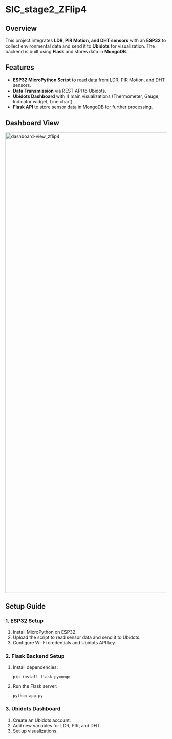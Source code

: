 # SIC_stage2_ZFlip4

## Overview
This project integrates **LDR, PIR Motion, and DHT sensors** with an **ESP32** to collect environmental data and send it to **Ubidots** for visualization. The backend is built using **Flask** and stores data in **MongoDB**.

## Features
- **ESP32 MicroPython Script** to read data from LDR, PIR Motion, and DHT sensors.
- **Data Transmission** via REST API to Ubidots.
- **Ubidots Dashboard** with 4 main visualizations (Thermometer, Gauge, Indicator widget, Line chart).
- **Flask API** to store sensor data in MongoDB for further processing.

## Dashboard View
<img width="1440" alt="dashboard-view_zflip4" src="https://github.com/user-attachments/assets/ab494a14-8749-457d-b16a-4c154d359f3c" />

## Setup Guide
### 1. ESP32 Setup
1. Install MicroPython on ESP32.
2. Upload the script to read sensor data and send it to Ubidots.
3. Configure Wi-Fi credentials and Ubidots API key.

### 2. Flask Backend Setup
1. Install dependencies:
   ```bash
   pip install flask pymongo
   ```
2. Run the Flask server:
   ```bash
   python app.py
   ```

### 3. Ubidots Dashboard
1. Create an Ubidots account.
2. Add new variables for LDR, PIR, and DHT.
3. Set up visualizations.

